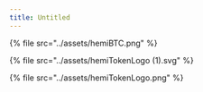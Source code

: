 ```yaml
---
title: Untitled
---
```


{% file src="../assets/hemiBTC.png" %}

{% file src="../assets/hemiTokenLogo (1).svg" %}

{% file src="../assets/hemiTokenLogo.png" %}
